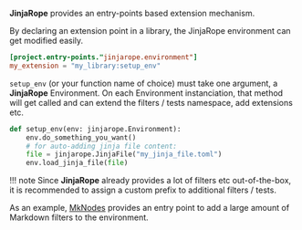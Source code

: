 **JinjaRope** provides an entry-points based extension mechanism.

By declaring an extension point in a library, the JinjaRope environment can get modified easily.

``` toml
[project.entry-points."jinjarope.environment"]
my_extension = "my_library:setup_env"
```

`setup_env` (or your function name of choice) must take one argument, a **JinjaRope** Environment. On each Environment instanciation,
that method will get called and can extend the filters / tests namespace, add extensions etc.

``` py
def setup_env(env: jinjarope.Environment):
    env.do_something_you_want()
    # for auto-adding jinja file content:
    file = jinjarope.JinjaFile("my_jinja_file.toml")
    env.load_jinja_file(file)
```

!!! note
    Since **JinjaRope** already provides a lot of filters etc out-of-the-box, it is recommended
    to assign a custom prefix to additional filters / tests.


As an example, [MkNodes](https://phil65.github.io/mknodes) provides an entry point to add a large amount of Markdown filters
to the environment.
